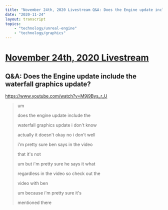 ```yaml
---
title: "November 24th, 2020 Livestream Q&A: Does the Engine update include the waterfall graphics update?"
date: "2020-11-24"
layout: transcript
topics:
    - "technology/unreal-engine"
    - "technology/graphics"
---
```

# [November 24th, 2020 Livestream](../2020-11-24.md)
## Q&A: Does the Engine update include the waterfall graphics update?
https://www.youtube.com/watch?v=M9j9Bys_r_U
> um
> 
> does the engine update include the
> 
> waterfall graphics update i don't know
> 
> actually it doesn't okay no i don't well
> 
> i'm pretty sure ben says in the video
> 
> that it's not
> 
> um but i'm pretty sure he says it what
> 
> regardless in the video so check out the
> 
> video with ben
> 
> um because i'm pretty sure it's
> 
> mentioned there
> 
